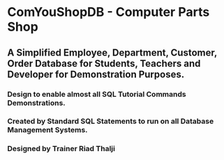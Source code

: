# ComYouShopDB - Computer Parts Shop
## A Simplified Employee, Department, Customer, Order Database for Students, Teachers and Developer for Demonstration Purposes.
### Design to enable almost all SQL Tutorial Commands Demonstrations.
### Created by Standard SQL Statements to run on all Database Management Systems.
### Designed by Trainer Riad Thalji
